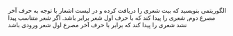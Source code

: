 الگوریتمی بنویسید که بیت شعری را دریافت کرده و در لیست اشعار با توجه به حرف آخر مصرع دوم, شعری را پیدا کند که با حرف اول شعر برابر باشد. اگر شعر متناسب پیدا نشد شعری را پیدا کند که برابر با حرف آخر مصرع اول شعر ورودی باشد 
